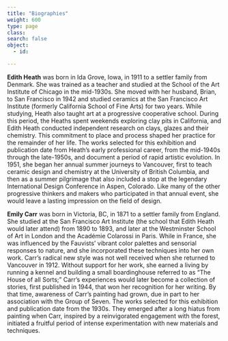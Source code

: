 ```yaml
---
title: "Biographies"
weight: 600
type: page
class:
search: false
object:
  - id:

---
```

**Edith Heath** was born in Ida Grove, Iowa, in 1911 to a settler family from Denmark. She was trained as a teacher and studied at the School of the Art Institute of Chicago in the mid-1930s. She moved with her husband, Brian, to San Francisco in 1942 and studied ceramics at the San Francisco Art Institute (formerly California School of Fine Arts) for two years. While studying, Heath also taught art at a progressive cooperative school. During this period, the Heaths spent weekends exploring clay pits in California, and Edith Heath conducted independent research on clays, glazes and their chemistry. This commitment to place and process shaped her practice for the remainder of her life. The works selected for this exhibition and publication date from Heath’s early professional career, from the mid-1940s through the late-1950s, and document a period of rapid artistic evolution. In 1951, she began her annual summer journeys to Vancouver, first to teach ceramic design and chemistry at the University of British Columbia, and then as a summer pilgrimage that also included a stop at the legendary International Design Conference in Aspen, Colorado. Like many of the other progressive thinkers and makers who participated in that annual event, she would leave a lasting impression on the field of design.

**Emily Carr** was born in Victoria, BC, in 1871 to a settler family from England. She studied at the San Francisco Art Institute (the school that Edith Heath would later attend) from 1890 to 1893, and later at the Westminster School of Art in London and the Académie Colarossi in Paris. While in France, she was influenced by the Fauvists’ vibrant color palettes and sensorial responses to nature, and she incorporated these techniques into her own work. Carr’s radical new style was not well received when she returned to Vancouver in 1912. Without support for her work, she earned a living by running a kennel and building a small boardinghouse referred to as “The House of all Sorts;” Carr’s experiences would later become a collection of stories, first published in 1944, that won her recognition for her writing. By that time, awareness of Carr’s painting had grown, due in part to her association with the Group of Seven. The works selected for this exhibition and publication date from the 1930s. They emerged after a long hiatus from painting when Carr, inspired by a reinvigorated engagement with the forest, initiated a fruitful period of intense experimentation with new materials and techniques.
